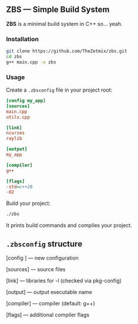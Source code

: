 ## ZBS — Simple Build System

**ZBS** is a minimal build system in C++ so... yeah.

### Installation

``` bash
git clone https://github.com/TheZetmix/zbs.git
cd zbs
g++ main.cpp -o zbs
```

### Usage

Create a `.zbsconfig` file in your project root:

``` ini
[config my_app]
[sources]
main.cpp
utils.cpp

[link]
ncurses
raylib

[output]
my_app

[compiler]
g++

[flags]
-std=c++20
-O2
```

Build your project:

``` bash
./zbs
```

It prints build commands and compiles your project.

## `.zbsconfig` structure

[config <name>] — new configuration

[sources] — source files

[link] — libraries for -l (checked via pkg-config)

[output] — output executable name

[compiler] — compiler (default: g++)

[flags] — additional compiler flags

